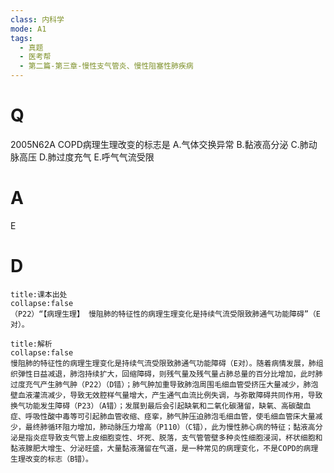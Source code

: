 ```yaml
---
class: 内科学
mode: A1
tags:
  - 真题
  - 医考帮
  - 第二篇-第三章-慢性支气管炎、慢性阻塞性肺疾病
---
```


# Q
2005N62A COPD病理生理改变的标志是
A.气体交换异常
B.黏液高分泌
C.肺动脉高压
D.肺过度充气
E.呼气气流受限

# A
E
# D
```ad-note
title:课本出处
collapse:false
（P22）“【病理生理】 慢阻肺的特征性的病理生理变化是持续气流受限致肺通气功能障碍”（E对）。
```

```ad-summary
title:解析
collapse:false
慢阻肺的特征性的病理生理变化是持续气流受限致肺通气功能障碍（E对）。随着病情发展，肺组织弹性日益减退，肺泡持续扩大，回缩障碍，则残气量及残气量占肺总量的百分比增加，此时肺过度充气产生肺气肿（P22）（D错）；肺气肿加重导致肺泡周围毛细血管受挤压大量减少，肺泡壁血液灌流减少，导致无效腔样气量增大，产生通气血流比例失调，与弥散障碍共同作用，导致换气功能发生障碍（P23）（A错）；发展到最后会引起缺氧和二氧化碳潴留，缺氧、高碳酸血症、呼吸性酸中毒等可引起肺血管收缩、痉挛，肺气肿压迫肺泡毛细血管，使毛细血管床大量减少，最终肺循环阻力增加，肺动脉压力增高（P110）（C错），此为慢性肺心病的特征；黏液高分泌是指炎症导致支气管上皮细胞变性、坏死、脱落，支气管管壁多种炎性细胞浸润，杯状细胞和黏液腺肥大增生、分泌旺盛，大量黏液潴留在气道，是一种常见的病理变化，不是COPD的病理生理改变的标志（B错）。
```

